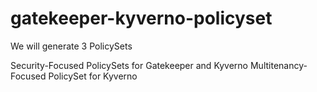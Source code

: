 # gatekeeper-kyverno-policyset

We will generate 3 PolicySets

Security-Focused PolicySets for Gatekeeper and Kyverno
Multitenancy-Focused PolicySet for Kyverno
